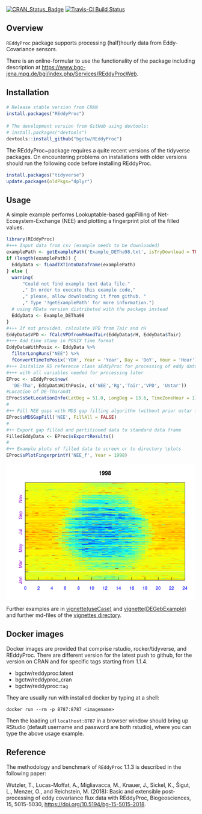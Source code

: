 
<!-- 
README.md is generated from README.Rmd. Please edit that file
#knitr::knit("README.Rmd") 
rmarkdown::render("README.Rmd") 
maybe clear cache before
-->
[![CRAN\_Status\_Badge](http://www.r-pkg.org/badges/version/REddyProc)](http://cran.r-project.org/package=REddyProc) [![Travis-CI Build Status](https://travis-ci.org/bgctw/REddyProc.svg?branch=master)](https://travis-ci.org/bgctw/REddyProc)

Overview
--------

`REddyProc` package supports processing (half)hourly data from Eddy-Covariance sensors.

There is an online-formular to use the functionality of the package including description at <https://www.bgc-jena.mpg.de/bgi/index.php/Services/REddyProcWeb>.

Installation
------------

``` r
# Release stable version from CRAN
install.packages("REddyProc")

# The development version from GitHub using devtools:
# install.packages("devtools")
devtools::install_github("bgctw/REddyProc")
```

The REddyProc~package requires a quite recent versions of the tidyverse packages. On encountering problems on installations with older versions should run the following code before installing REddyProc.

``` r
install.packages("tidyverse")
update.packages(oldPkgs="dplyr")
```

Usage
-----

A simple example performs Lookuptable-based gapFilling of Net-Ecosystem-Exchange (NEE) and plotting a fingerprint plot of the filled values.

``` r
library(REddyProc)
#+++ Input data from csv (example needs to be downloaded)
examplePath <- getExamplePath('Example_DETha98.txt', isTryDownload = TRUE)
if (length(examplePath)) {
  EddyData <- fLoadTXTIntoDataframe(examplePath)
} else {
  warning(
      "Could not find example text data file."
      ," In order to execute this example code,"
      ," please, allow downloading it from github. " 
      ," Type '?getExamplePath' for more information.")
  # using RData version distributed with the package instead
  EddyData <- Example_DETha98
}
#+++ If not provided, calculate VPD from Tair and rH
EddyData$VPD <- fCalcVPDfromRHandTair(EddyData$rH, EddyData$Tair)
#+++ Add time stamp in POSIX time format
EddyDataWithPosix <- EddyData %>% 
  filterLongRuns("NEE") %>% 
  fConvertTimeToPosix('YDH', Year = 'Year', Day = 'DoY', Hour = 'Hour')
#+++ Initalize R5 reference class sEddyProc for processing of eddy data
#+++ with all variables needed for processing later
EProc <- sEddyProc$new(
  'DE-Tha', EddyDataWithPosix, c('NEE','Rg','Tair','VPD', 'Ustar'))
#Location of DE-Tharandt
EProc$sSetLocationInfo(LatDeg = 51.0, LongDeg = 13.6, TimeZoneHour = 1)  
#
#++ Fill NEE gaps with MDS gap filling algorithm (without prior ustar filtering)
EProc$sMDSGapFill('NEE', FillAll = FALSE)
#
#++ Export gap filled and partitioned data to standard data frame
FilledEddyData <- EProc$sExportResults()
#
#++ Example plots of filled data to screen or to directory \plots
EProc$sPlotFingerprintY('NEE_f', Year = 1998)
```

![](README-example-1.png)

Further examples are in [vignette(useCase)](https://github.com/bgctw/REddyProc/blob/master/vignettes/useCase.md) and [vignette(DEGebExample)](https://github.com/bgctw/REddyProc/blob/master/vignettes/DEGebExample.md) and further md-files of the [vignettes directory](https://github.com/bgctw/REddyProc/blob/master/vignettes).

Docker images
-------------

Docker images are provided that comprise rstudio, rocker/tidyverse, and REddyProc. There are different version for the latest push to github, for the version on CRAN and for specific tags starting from 1.1.4.

-   bgctw/reddyproc:latest
-   bgctw/reddyproc\_cran
-   bgctw/reddyproc:`tag`

They are usually run with installed docker by typing at a shell:

    docker run --rm -p 8787:8787 <imagename>

Then the loading url `localhost:8787` in a browser window should bring up RStudio
(default username and password are both rstudio), where you can type the above usage example.

Reference
---------

The methodology and benchmark of `REddyProc` 1.1.3 is described in the following paper:

Wutzler, T., Lucas-Moffat, A., Migliavacca, M., Knauer, J., Sickel, K., Šigut, L., Menzer, O., and Reichstein, M. (2018): Basic and extensible post-processing of eddy covariance flux data with REddyProc, Biogeosciences, 15, 5015-5030, <https://doi.org/10.5194/bg-15-5015-2018>.
